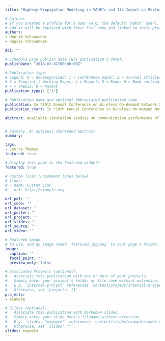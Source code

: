 ```yaml
---
title: "Highway Propagation Modeling in VANETs and Its Impact on Performance Evaluation"

# Authors
# If you created a profile for a user (e.g. the default `admin` user), write the username (folder name) here 
# and it will be replaced with their full name and linked to their profile.
authors:
- Henrik Schumacher
- Hugues Tchouankem 

doi: ""

# Schedule page publish date (NOT publication's date).
publishDate: "2013-03-01T00:00:00Z"

# Publication type.
# Legend: 0 = Uncategorized; 1 = Conference paper; 2 = Journal article;
# 3 = Preprint / Working Paper; 4 = Report; 5 = Book; 6 = Book section;
# 7 = Thesis; 8 = Patent
publication_types: ["1"]

# Publication name and optional abbreviated publication name.
publication: In *10th Annual Conference on Wireless On-demand Network Systems and Services (WONS), Banff, AB, Canada*
publication_short: In *10th Annual Conference on Wireless On-demand Network Systems and Services (WONS2013)*

abstract: Available simulation studies on communication performance of VANETs in highway scenarios are based on different propagation models, often without empirical validation. In this paper, we present the results of a 5.9 GHz V2V highway measurement campaign using commercial off-the-shelf hardware to gain insights into adequate path loss modeling. As most established models significantly deviate from the empirical results, we propose a propagation model for V2V communication on highways which reflects conditions found in reality sufficiently well to be applicable for VANETs simulation studies. Due to the propagation model's complex interdependencies with the CSMA-based medium access, interference and frame collisions in VANETs, we examine the impact of different propagation modeling approaches on the resulting communication performance for varying network loads based on a simulation study. The results reveal that both the applied path loss model and the severity of fading substantially influence the simulation results and hence should be modeled very carefully.


# Summary. An optional shortened abstract.
summary: 

tags:
- Source Themes
featured: true

# Display this page in the Featured widget?
featured: true

# Custom links (uncomment lines below)
# links:
# - name: Custom Link
#   url: http://example.org

url_pdf: ''
url_code: ''
url_dataset: ''
url_poster: ''
url_project: ''
url_slides: ''
url_source: ''
url_video: ''

# Featured image
# To use, add an image named `featured.jpg/png` to your page's folder. 
image:
  caption: ''
  focal_point: ""
  preview_only: false

# Associated Projects (optional).
#   Associate this publication with one or more of your projects.
#   Simply enter your project's folder or file name without extension.
#   E.g. `internal-project` references `content/project/internal-project/index.md`.
#   Otherwise, set `projects: []`.
projects:
- example

# Slides (optional).
#   Associate this publication with Markdown slides.
#   Simply enter your slide deck's filename without extension.
#   E.g. `slides: "example"` references `content/slides/example/index.md`.
#   Otherwise, set `slides: ""`.
slides: example
---
```



